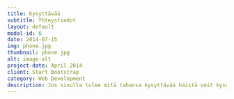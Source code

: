 ```yaml
---
title: Kysyttävää
subtitle: Yhteystiedot
layout: default
modal-id: 6
date: 2014-07-15
img: phone.jpg
thumbnail: phone.jpg
alt: image-alt
project-date: April 2014
client: Start Bootstrap
category: Web Development
description: Jos sinulla tulee mitä tahansa kysyttävää häistä voit kysyä suoraan Jaanalta (040 731 3017) tai Jooelilta (040 962 9491).
---
```


